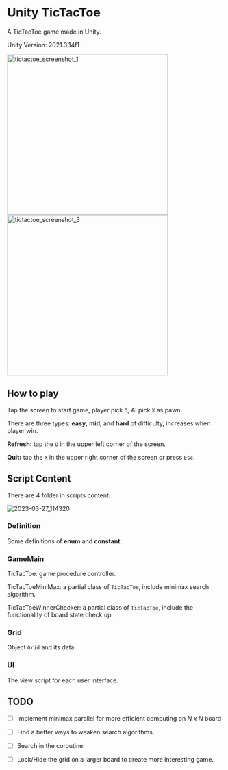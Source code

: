 # Unity TicTacToe

A TicTacToe game made in Unity.

Unity Version: 2021.3.14f1

<img src="https://user-images.githubusercontent.com/49583943/227832958-4d60c1cf-5321-47e8-961d-727bfb642feb.png" alt="tictactoe_screenshot_1" width=375 /> <img src="https://user-images.githubusercontent.com/49583943/227832969-7c4fbbe5-d338-44bf-85e2-91125fe1e3c5.png" alt="tictactoe_screenshot_3" width=375 />

## How to play

Tap the screen to start game, player pick `O`, AI pick `X` as pawn.

There are three types: **easy**, **mid**, and **hard** of difficulty, increases when player win.

**Refresh:** tap the `O` in the upper left corner of the screen.

**Quit:** tap the `X` in the upper right corner of the screen or press `Esc`.

## Script Content

There are 4 folder in scripts content. 

![2023-03-27_114320](https://user-images.githubusercontent.com/49583943/227836372-cf563a71-5160-4021-b6d0-0303b07d0937.png)

### Definition

Some definitions of **enum** and **constant**.

### GameMain

TicTacToe: game procedure controller.

TicTacToeMiniMax: a partial class of `TicTacToe`, include minimax search algorithm.

TicTacToeWinnerChecker: a partial class of `TicTacToe`, include the functionality of board state check up.

### Grid

Object `Grid` and its data.

### UI

The view script for each user interface.

## TODO

- [ ] Implement minimax parallel for more efficient computing on *N x N* board
- [ ] Find a better ways to weaken search algorithms.
- [ ] Search in the coroutine.
- [ ] Lock/Hide the grid on a larger board to create more interesting game.

